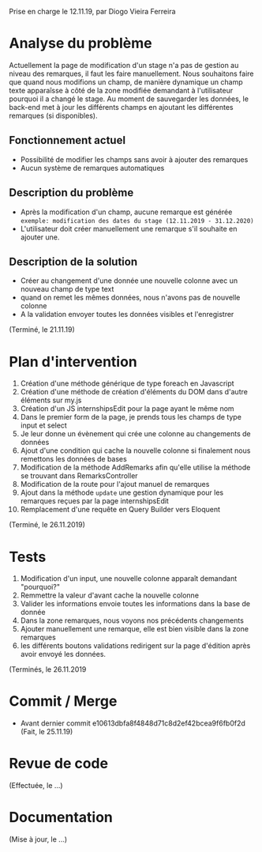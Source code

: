 Prise en charge le 12.11.19, par Diogo Vieira Ferreira

# Analyse du problème
Actuellement la page de modification d'un stage n'a pas de gestion au niveau des remarques, il faut les faire manuellement.
Nous souhaitons faire que quand nous modifions un champ, de manière dynamique un champ texte apparaîsse à côté de la zone 
modifiée demandant à l'utilisateur pourquoi il a changé le stage.
Au moment de sauvegarder les données, le back-end met à jour les différents champs en ajoutant les différentes remarques (si disponibles).

## Fonctionnement actuel
- Possibilité de modifier les champs sans avoir à ajouter des remarques
- Aucun système de remarques automatiques

## Description du problème
- Après la modification d'un champ, aucune remarque est générée `exemple: modification des dates du stage (12.11.2019 - 31.12.2020)`
- L'utilisateur doit créer manuellement une remarque s'il souhaite en ajouter une.

## Description de la solution
- Créer au changement d'une donnée une nouvelle colonne avec un nouveau champ de type text
- quand on remet les mêmes données, nous n'avons pas de nouvelle colonne
- A la validation envoyer toutes les données visibles et l'enregistrer

(Terminé, le 21.11.19)

# Plan d'intervention
1. Création d'une méthode générique de type foreach en Javascript
2. Création d'une méthode de création d'éléments du DOM dans d'autre éléments sur my.js
3. Création d'un JS internshipsEdit pour la page ayant le même nom
4. Dans le premier form de la page, je prends tous les champs de type input et select
5. Je leur donne un évènement qui crée une colonne au changements de données
6. Ajout d'une condition qui cache la nouvelle colonne si finalement nous remettons les données de bases
7. Modification de la méthode AddRemarks afin qu'elle utilise la méthode se trouvant dans RemarksController
8. Modification de la route pour l'ajout manuel de remarques
9. Ajout dans la méthode `update` une gestion dynamique pour les remarques reçues par la page internshipsEdit
10. Remplacement d'une requête en Query Builder vers Eloquent

(Terminé, le 26.11.2019)

# Tests
1. Modification d'un input, une nouvelle colonne apparaît demandant "pourquoi?"
2. Remmettre la valeur d'avant cache la nouvelle colonne
3. Valider les informations envoie toutes les informations dans la base de donnée
4. Dans la zone remarques, nous voyons nos précédents changements
5. Ajouter manuellement une remarque, elle est bien visible dans la zone remarques
6. les différents boutons validations redirigent sur la page d'édition après avoir envoyé les données.

(Terminés, le 26.11.2019

# Commit / Merge
- Avant dernier commit e10613dbfa8f4848d71c8d2ef42bcea9f6fb0f2d
(Fait, le 25.11.19)

# Revue de code

(Effectuée, le ...)

# Documentation

(Mise à jour, le ...)

